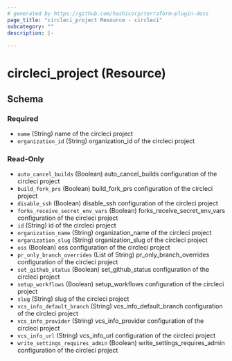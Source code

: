 ```yaml
---
# generated by https://github.com/hashicorp/terraform-plugin-docs
page_title: "circleci_project Resource - circleci"
subcategory: ""
description: |-
  
---
```


# circleci_project (Resource)





<!-- schema generated by tfplugindocs -->
## Schema

### Required

- `name` (String) name of the circleci project
- `organization_id` (String) organization_id of the circleci project

### Read-Only

- `auto_cancel_builds` (Boolean) auto_cancel_builds configuration of the circleci project
- `build_fork_prs` (Boolean) build_fork_prs configuration of the circleci project
- `disable_ssh` (Boolean) disable_ssh configuration of the circleci project
- `forks_receive_secret_env_vars` (Boolean) forks_receive_secret_env_vars configuration of the circleci project
- `id` (String) id of the circleci project
- `organization_name` (String) organization_name of the circleci project
- `organization_slug` (String) organization_slug of the circleci project
- `oss` (Boolean) oss configuration of the circleci project
- `pr_only_branch_overrides` (List of String) pr_only_branch_overrides configuration of the circleci project
- `set_github_status` (Boolean) set_github_status configuration of the circleci project
- `setup_workflows` (Boolean) setup_workflows configuration of the circleci project
- `slug` (String) slug of the circleci project
- `vcs_info_default_branch` (String) vcs_info_default_branch configuration of the circleci project
- `vcs_info_provider` (String) vcs_info_provider configuration of the circleci project
- `vcs_info_url` (String) vcs_info_url configuration of the circleci project
- `write_settings_requires_admin` (Boolean) write_settings_requires_admin configuration of the circleci project
